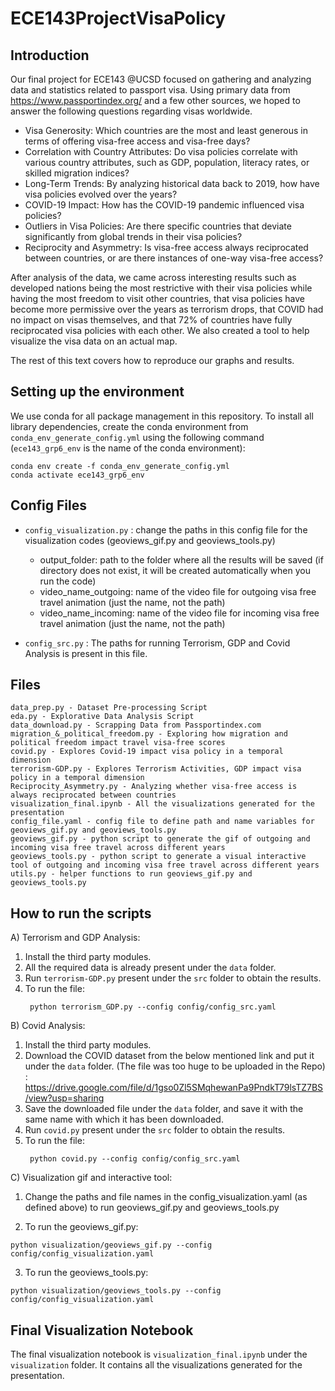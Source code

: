 # ECE143ProjectVisaPolicy

## Introduction

Our final project for ECE143 @UCSD focused on gathering and analyzing data and statistics related to passport visa. Using primary data from https://www.passportindex.org/ and a few other sources, we hoped to answer the following questions regarding visas worldwide.

- Visa Generosity: Which countries are the most and least generous in terms of offering visa-free access and visa-free days?
- Correlation with Country Attributes: Do visa policies correlate with various country attributes, such as GDP, population, literacy rates, or skilled migration indices?
- Long-Term Trends: By analyzing historical data back to 2019, how have visa policies evolved over the years?
- COVID-19 Impact: How has the COVID-19 pandemic influenced visa policies? 
- Outliers in Visa Policies: Are there specific countries that deviate significantly from global trends in their visa policies?
- Reciprocity and Asymmetry: Is visa-free access always reciprocated between countries, or are there instances of one-way visa-free access? 

After analysis of the data, we came across interesting results such as developed nations being the most restrictive with their visa policies while having the most freedom to visit other countries, that visa policies have become more permissive over the years as terrorism drops, that COVID had no impact on visas themselves, and that 72% of countries have fully reciprocated visa policies with each other. We also created a tool to help visualize the visa data on an actual map.

The rest of this text covers how to reproduce our graphs and results.



## Setting up the environment
We use conda for all package management in this repository. To install all library dependencies, create the conda environment from `conda_env_generate_config.yml` using the following command (`ece143_grp6_env` is the name of the conda environment):

```
conda env create -f conda_env_generate_config.yml
conda activate ece143_grp6_env
```

## Config Files

- ```config_visualization.py``` :  change the paths in this config file for the visualization codes (geoviews_gif.py and geoviews_tools.py)

   - output_folder: path to the folder where all the results will be saved (if directory does not exist, it will be created automatically when you run the code)
   - video_name_outgoing: name of the video file for outgoing visa free travel animation (just the name, not the path)
   - video_name_incoming: name of the video file for incoming visa free travel animation (just the name, not the path)


- ```config_src.py``` :  The paths for running Terrorism, GDP and Covid Analysis is present in this file.


## Files
```
data_prep.py - Dataset Pre-processing Script
eda.py - Explorative Data Analysis Script
data_download.py - Scrapping Data from Passportindex.com
migration_&_political_freedom.py - Exploring how migration and political freedom impact travel visa-free scores
covid.py - Explores Covid-19 impact visa policy in a temporal dimension
terrorism-GDP.py - Explores Terrorism Activities, GDP impact visa policy in a temporal dimension
Reciprocity_Asymmetry.py - Analyzing whether visa-free access is always reciprocated between countries
visualization_final.ipynb - All the visualizations generated for the presentation
config_file.yaml - config file to define path and name variables for geoviews_gif.py and geoviews_tools.py
geoviews_gif.py - python script to generate the gif of outgoing and incoming visa free travel across different years
geoviews_tools.py - python script to generate a visual interactive tool of outgoing and incoming visa free travel across different years
utils.py - helper functions to run geoviews_gif.py and geoviews_tools.py
```


## How to run the scripts

A) Terrorism and GDP Analysis:
1. Install the third party modules.
2. All the required data is already present under the `data` folder.
3. Run `terrorism-GDP.py` present under the `src` folder to obtain the results.
4. To run the file:
   ```
    python terrorism_GDP.py --config config/config_src.yaml
   ```

B) Covid Analysis:
1. Install the third party modules.
2. Download the COVID dataset from the below mentioned link and put it under the `data` folder.  (The file was too huge to be uploaded in the Repo) :
   https://drive.google.com/file/d/1gso0Zl5SMqhewanPa9PndkT79lsTZ7BS/view?usp=sharing
3. Save the downloaded file under the `data` folder, and save it with the same name with which it has been downloaded.
4. Run `covid.py` present under the `src` folder to obtain the results.
5. To run the file:
   ```
    python covid.py --config config/config_src.yaml
   ```


C) Visualization gif and interactive tool:

1. Change the paths and file names in the config_visualization.yaml (as defined above) to run geoviews_gif.py and geoviews_tools.py

2. To run the geoviews_gif.py:
```
python visualization/geoviews_gif.py --config config/config_visualization.yaml
```
3. To run the geoviews_tools.py:
```
python visualization/geoviews_tools.py --config config/config_visualization.yaml
```

## Final Visualization Notebook

The final visualization notebook is `visualization_final.ipynb` under the `visualization` folder. It contains all the visualizations generated for the presentation.
